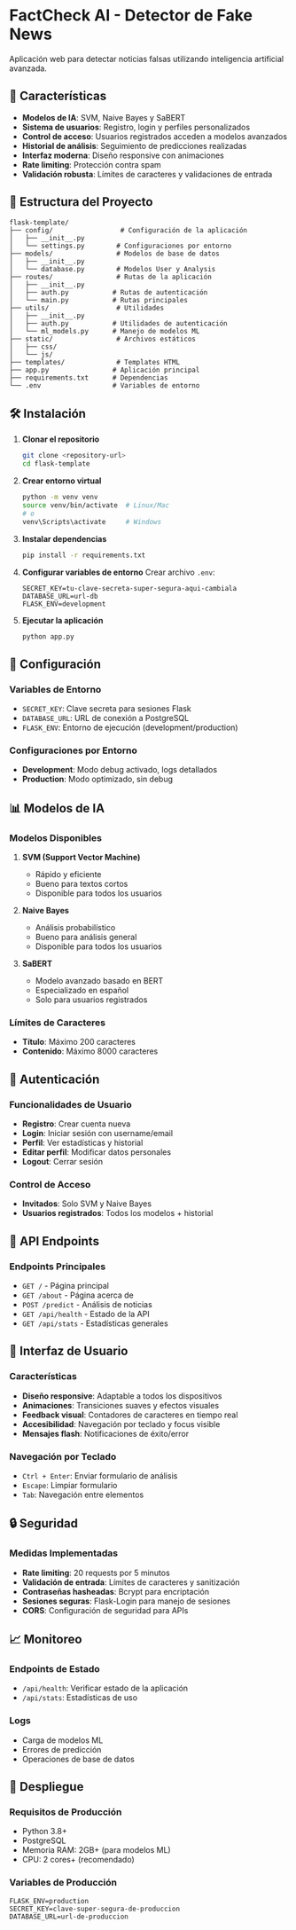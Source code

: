 # FactCheck AI - Detector de Fake News

Aplicación web para detectar noticias falsas utilizando inteligencia artificial avanzada.

## 🚀 Características

- **Modelos de IA**: SVM, Naive Bayes y SaBERT
- **Sistema de usuarios**: Registro, login y perfiles personalizados
- **Control de acceso**: Usuarios registrados acceden a modelos avanzados
- **Historial de análisis**: Seguimiento de predicciones realizadas
- **Interfaz moderna**: Diseño responsive con animaciones
- **Rate limiting**: Protección contra spam
- **Validación robusta**: Límites de caracteres y validaciones de entrada

## 📁 Estructura del Proyecto

```
flask-template/
├── config/                 # Configuración de la aplicación
│   ├── __init__.py
│   └── settings.py        # Configuraciones por entorno
├── models/                # Modelos de base de datos
│   ├── __init__.py
│   └── database.py        # Modelos User y Analysis
├── routes/                # Rutas de la aplicación
│   ├── __init__.py
│   ├── auth.py           # Rutas de autenticación
│   └── main.py           # Rutas principales
├── utils/                 # Utilidades
│   ├── __init__.py
│   ├── auth.py           # Utilidades de autenticación
│   └── ml_models.py      # Manejo de modelos ML
├── static/                # Archivos estáticos
│   ├── css/
│   └── js/
├── templates/             # Templates HTML
├── app.py                # Aplicación principal
├── requirements.txt      # Dependencias
└── .env                  # Variables de entorno
```

## 🛠️ Instalación

1. **Clonar el repositorio**
   ```bash
   git clone <repository-url>
   cd flask-template
   ```

2. **Crear entorno virtual**
   ```bash
   python -m venv venv
   source venv/bin/activate  # Linux/Mac
   # o
   venv\Scripts\activate     # Windows
   ```

3. **Instalar dependencias**
   ```bash
   pip install -r requirements.txt
   ```

4. **Configurar variables de entorno**
   Crear archivo `.env`:
   ```env
   SECRET_KEY=tu-clave-secreta-super-segura-aqui-cambiala
   DATABASE_URL=url-db
   FLASK_ENV=development
   ```

5. **Ejecutar la aplicación**
   ```bash
   python app.py
   ```

## 🔧 Configuración

### Variables de Entorno

- `SECRET_KEY`: Clave secreta para sesiones Flask
- `DATABASE_URL`: URL de conexión a PostgreSQL
- `FLASK_ENV`: Entorno de ejecución (development/production)

### Configuraciones por Entorno

- **Development**: Modo debug activado, logs detallados
- **Production**: Modo optimizado, sin debug

## 📊 Modelos de IA

### Modelos Disponibles

1. **SVM (Support Vector Machine)**
   - Rápido y eficiente
   - Bueno para textos cortos
   - Disponible para todos los usuarios

2. **Naive Bayes**
   - Análisis probabilístico
   - Bueno para análisis general
   - Disponible para todos los usuarios

3. **SaBERT**
   - Modelo avanzado basado en BERT
   - Especializado en español
   - Solo para usuarios registrados

### Límites de Caracteres

- **Título**: Máximo 200 caracteres
- **Contenido**: Máximo 8000 caracteres

## 🔐 Autenticación

### Funcionalidades de Usuario

- **Registro**: Crear cuenta nueva
- **Login**: Iniciar sesión con username/email
- **Perfil**: Ver estadísticas y historial
- **Editar perfil**: Modificar datos personales
- **Logout**: Cerrar sesión

### Control de Acceso

- **Invitados**: Solo SVM y Naive Bayes
- **Usuarios registrados**: Todos los modelos + historial

## 🚀 API Endpoints

### Endpoints Principales

- `GET /` - Página principal
- `GET /about` - Página acerca de
- `POST /predict` - Análisis de noticias
- `GET /api/health` - Estado de la API
- `GET /api/stats` - Estadísticas generales

## 🎨 Interfaz de Usuario

### Características

- **Diseño responsive**: Adaptable a todos los dispositivos
- **Animaciones**: Transiciones suaves y efectos visuales
- **Feedback visual**: Contadores de caracteres en tiempo real
- **Accesibilidad**: Navegación por teclado y focus visible
- **Mensajes flash**: Notificaciones de éxito/error

### Navegación por Teclado

- `Ctrl + Enter`: Enviar formulario de análisis
- `Escape`: Limpiar formulario
- `Tab`: Navegación entre elementos

## 🔒 Seguridad

### Medidas Implementadas

- **Rate limiting**: 20 requests por 5 minutos
- **Validación de entrada**: Límites de caracteres y sanitización
- **Contraseñas hasheadas**: Bcrypt para encriptación
- **Sesiones seguras**: Flask-Login para manejo de sesiones
- **CORS**: Configuración de seguridad para APIs

## 📈 Monitoreo

### Endpoints de Estado

- `/api/health`: Verificar estado de la aplicación
- `/api/stats`: Estadísticas de uso

### Logs

- Carga de modelos ML
- Errores de predicción
- Operaciones de base de datos

## 🚀 Despliegue

### Requisitos de Producción

- Python 3.8+
- PostgreSQL
- Memoria RAM: 2GB+ (para modelos ML)
- CPU: 2 cores+ (recomendado)

### Variables de Producción

```env
FLASK_ENV=production
SECRET_KEY=clave-super-segura-de-produccion
DATABASE_URL=url-de-produccion
```

